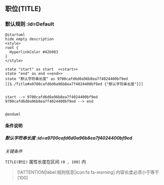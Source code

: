 ## 职位(TITLE) <!-- {docsify-ignore-all} -->

   

### 默认规则 :id=Default

```plantuml
@startuml
hide empty description
<style>
root {
  HyperlinkColor #42b983
}
</style>

state "start" as start  <<start>>
state "end" as end <<end>>
state "默认字符串长度" as 9700cafd6d0a96b8ea7f4024400bf9ed [[$./Title#a9700cafd6d0a96b8ea7f4024400bf9ed {"默认字符串长度"}]]


start --> 9700cafd6d0a96b8ea7f4024400bf9ed 
9700cafd6d0a96b8ea7f4024400bf9ed --> end 


@enduml
```

#### 条件说明

##### 默认字符串长度 :id=a9700cafd6d0a96b8ea7f4024400bf9ed


*关键条件*


`TITLE(职位)` 属性长度在区间 `(0 , 100]` 内

> [!ATTENTION|label:规则信息|icon:fa fa-warning]
> 内容长度必须小于等于[100]







